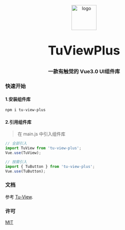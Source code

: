 <p align="center">
    <img alt="logo" src="https://github.com/tujindong/tu-view-plus/site/docs/public/logo.png" width="80" height="80" style="margin-bottom: 10px;">
</p>
<h3 align="center" style="margin: 30px 0 30px;font-weight: bold;font-size:40px;">TuViewPlus</h3>
<h3 align="center">一款有触觉的 Vue3.0 UI组件库</h3>

### 快速开始

#### 1.安装组件库

```bash
npm i tu-view-plus
```

#### 2.引用组件库

> 在 main.js 中引入组件库

```javascript
// 全部引入
import TuView from 'tu-view-plus';
Vue.use(TuView);

// 按需引入
import { TuButton } from 'tu-view-plus';
Vue.use(TuButton);
```

### 文档

参考 [Tu-View](https://tujindong.github.io/tu-view-plus).

### 许可

[MIT](https://opensource.org/licenses/MIT)
